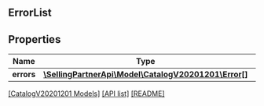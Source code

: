 ## ErrorList

## Properties

Name | Type | Description | Notes
------------ | ------------- | ------------- | -------------
**errors** | [**\SellingPartnerApi\Model\CatalogV20201201\Error[]**](Error.md) |  |

[[CatalogV20201201 Models]](../) [[API list]](../../Api) [[README]](../../../README.md)
